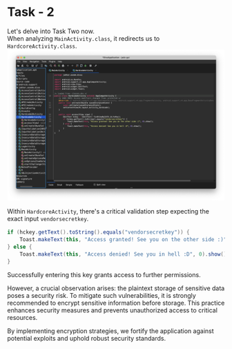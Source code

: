 # Task - 2

Let's delve into Task Two now.  
When analyzing `MainActivity.class`, it redirects us to `HardcoreActivity.class`.  
![Untitled](DIVA%20ScreenShots/Level%20-%202%20(HardcoreActivity).png)

Within `HardcoreActivity`, there's a critical validation step expecting the exact input `vendorsecretkey`.
```java
if (hckey.getText().toString().equals("vendorsecretkey")) {
    Toast.makeText(this, "Access granted! See you on the other side :)", 0).show();
} else {
    Toast.makeText(this, "Access denied! See you in hell :D", 0).show();
}
```
Successfully entering this key grants access to further permissions.

However, a crucial observation arises: the plaintext storage of sensitive data poses a security risk. To mitigate such vulnerabilities, it is strongly recommended to encrypt sensitive information before storage. This practice enhances security measures and prevents unauthorized access to critical resources.

By implementing encryption strategies, we fortify the application against potential exploits and uphold robust security standards.